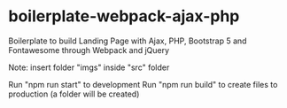 # boilerplate-webpack-ajax-php
Boilerplate to build Landing Page with Ajax, PHP, Bootstrap 5 and Fontawesome through Webpack and jQuery

Note: insert folder "imgs" inside "src" folder

Run "npm run start" to development
Run "npm run build" to create files to production (a folder will be created)
